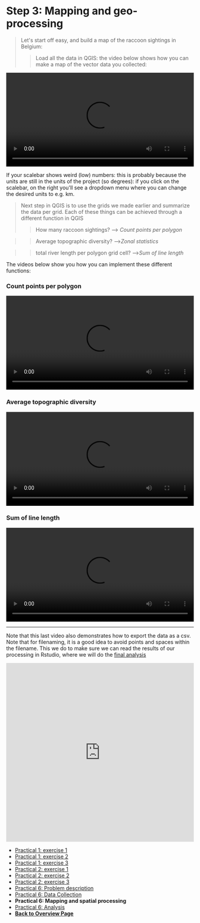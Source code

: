 # Step 3: Mapping and geo-processing


>Let's start off easy, and build a map of the raccoon sightings in Belgium: 
>>Load all the data in QGIS: the video below shows how you can make a map of the vector data you collected:


<video style="width:100%" controls>
  <source src="https://user-images.githubusercontent.com/89069805/132331875-35103196-e929-4c60-99fe-9b05740ba3c8.mp4" type="video/mp4">
Your browser does not support the video tag.
</video>

If your scalebar shows weird (low) numbers: this is probably because the units are still in the units of the project (so degrees): if you click on the scalebar, on the right you'll see a dropdown menu where you can change the desired units to e.g. km. 


>Next step in QGIS is to use the grids we made earlier and summarize the data per grid. Each of these things can be achieved through a different function in QGIS
>>How many raccoon sightings? --> *Count points per polygon*

>>Average topographic diversity? -->*Zonal statistics*


>>total river length per polygon grid cell? -->*Sum of line length*

The videos below show you how you can implement these different functions: 

### Count points per polygon


<video style="width:100%" controls>
  <source src="https://user-images.githubusercontent.com/89069805/138072650-241cfcec-7a5a-4b1f-9bd6-3a84c9efabfe.mp4" type="video/mp4">
Your browser does not support the video tag.
</video>






### Average topographic diversity 


<video style="width:100%" controls>
  <source src="https://user-images.githubusercontent.com/89069805/138072707-08825837-3a32-48b7-a6e3-ad8c3852daf2.mp4" type="video/mp4">
Your browser does not support the video tag.
</video>







### Sum of line length


<video style="width:100%" controls>
  <source src="https://user-images.githubusercontent.com/89069805/138072762-877dae88-0f75-4312-ab85-234c1380426d.mp4" type="video/mp4">
Your browser does not support the video tag.
</video>






***



Note that this last video also demonstrates how to export the data as a csv. Note that for filenaming, it is a good idea to avoid points and spaces within the filename. This we do to make sure we can read the results of our processing in Rstudio, where we will do the [final analysis](https://liesjacobs.github.io/World-Food-and-Ecosystems/practical1/Analysis.html)

<iframe width="640px" height= "480px" src= "https://forms.office.com/Pages/ResponsePage.aspx?id=zcrxoIxhA0S5RXb7PWh05Vl3_L7XnVBBlpWSqA8whj9UQ0o0Q1dNVEFRQUlZUk1ZSDJZR0NRRFE2TC4u&embed=true" frameborder= "0" marginwidth= "0" marginheight= "0" style= "border: none; max-width:100%; max-height:100vh" allowfullscreen webkitallowfullscreen mozallowfullscreen msallowfullscreen> </iframe>


<nav>
  <ul>
    <li><a href="https://liesjacobs.github.io/World-Food-and-Ecosystems/practical1/intro.html">Practical 1: exercise 1</a></li>
    <li><a href="https://liesjacobs.github.io/World-Food-and-Ecosystems/practical1/exploring.html">Practical 1: exercise 2</a></li>
    <li><a href="https://liesjacobs.github.io/World-Food-and-Ecosystems/practical1/understandinggradients.html">Practical 1: exercise 3</a></li>
    <li><a href="https://liesjacobs.github.io/World-Food-and-Ecosystems/practical2/intro.html">Practical 2: exercise 1</a></li>
    <li><a href="https://liesjacobs.github.io/World-Food-and-Ecosystems/practical2/QGIS.html">Practical 2: exercise 2</a></li>
    <li><a href="https://liesjacobs.github.io/World-Food-and-Ecosystems/practical2/Rstudio.html">Practical 2: exercise 3</a></li>
    <li><a href="https://liesjacobs.github.io/World-Food-and-Ecosystems/practical3/intro.html">Practical 6: Problem description</a></li>
    <li><a href="https://liesjacobs.github.io/World-Food-and-Ecosystems/practical3/API.html">Practical 6: Data Collection</a></li>
    <li><strong>Practical 6: Mapping and spatial processing</strong></li>
    <li><a href="https://liesjacobs.github.io/World-Food-and-Ecosystems/practical3/Analysis.html">Practical 6: Analysis</a></li>
    <li><a href="https://liesjacobs.github.io/World-Food-and-Ecosystems/"><b>Back to Overview Page</b></a></li>
  </ul>
</nav>
